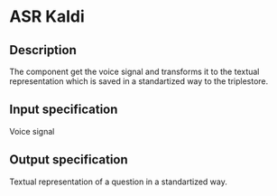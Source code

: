 # ASR Kaldi

## Description

The component get the voice signal and transforms it to the textual representation which is saved in a standartized way
to the triplestore.

## Input specification

Voice signal

## Output specification

Textual representation of a question in a standartized way.
